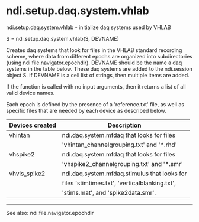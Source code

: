 # ndi.setup.daq.system.vhlab

  ndi.setup.daq.system.vhlab - initialize daq systems used by VHLAB
 
  S = ndi.setup.daq.system.vhlab(S, DEVNAME)
 
  Creates daq systems that look for files in the VHLAB standard recording
  scheme, where data from different epochs are organized into
  subdirectories (using ndi.file.navigator.epochdir). DEVNAME should be the 
  name a daq systems in the table below. These daq systems are added to the ndi.session
  object S. If DEVNAME is a cell list of strings, then multiple items are added.
 
  If the function is called with no input arguments, then it returns a list
  of all valid device names.
  
  Each epoch is defined by the presence of a 'reference.txt' file, as well
  as specific files that are needed by each device as described below.
 
   Devices created   | Description
  |------------------|--------------------------------------------------|
  | vhintan          | ndi.daq.system.mfdaq that looks for files        |
  |                  |    'vhintan_channelgrouping.txt' and '*.rhd'     |
  | vhspike2         |    ndi.daq.system.mfdaq that looks for files     |
  |                  |    'vhspike2_channelgrouping.txt' and '*.smr'    |
  | vhvis_spike2     | ndi.daq.system.mfdaq.stimulus that looks for     |
  |                  |    files 'stimtimes.txt', 'verticalblanking.txt',|
  |                  |    'stims.mat', and 'spike2data.smr'.            |
  -----------------------------------------------------------------------
 
  See also: ndi.file.navigator.epochdir
